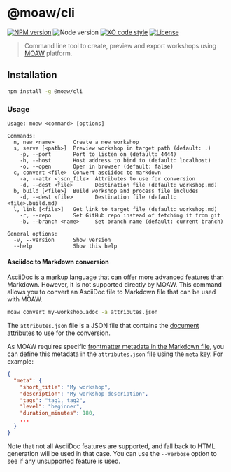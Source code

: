 # @moaw/cli

[![NPM version](https://img.shields.io/npm/v/@moaw/cli.svg)](https://www.npmjs.com/package/@moaw/cli)
![Node version](https://img.shields.io/node/v/@moaw/cli.svg)
[![XO code style](https://img.shields.io/badge/code_style-XO-5ed9c7.svg)](https://github.com/sindresorhus/xo)
[![License](https://img.shields.io/badge/license-MIT-blue.svg)](LICENSE)

> Command line tool to create, preview and export workshops using [MOAW](https://aka.ms/aks-labs) platform.

## Installation

```bash
npm install -g @moaw/cli
```

### Usage

```
Usage: moaw <command> [options]

Commands:
  n, new <name>      Create a new workshop
  s, serve [<path>]  Preview workshop in target path (default: .)
    -p, --port       Port to listen on (default: 4444)
    -h, --host       Host address to bind to (default: localhost)
    -o, --open       Open in browser (default: false)
  c, convert <file>  Convert asciidoc to markdown
    -a, --attr <json_file>  Attributes to use for conversion
    -d, --dest <file>       Destination file (default: workshop.md)
  b, build [<file>]  Build workshop and process file includes
    -d, --dest <file>       Destination file (default: <file>.build.md)
  l, link [<file>]   Get link to target file (default: workshop.md)
    -r, --repo       Set GitHub repo instead of fetching it from git
    -b, --branch <name>     Set branch name (default: current branch)

General options:
  -v, --version      Show version
  --help             Show this help
```

#### Asciidoc to Markdown conversion

[AsciiDoc](https://asciidoctor.org/docs/asciidoc-syntax-quick-reference/) is a markup language that can offer more advanced features than Markdown. However, it is not supported directly by MOAW. This command allows you to convert an AsciiDoc file to Markdown file that can be used with MOAW.

```bash
moaw convert my-workshop.adoc -a attributes.json
```

The `attributes.json` file is a JSON file that contains the [document attributes](https://docs.asciidoctor.org/asciidoc/latest/attributes/document-attributes/) to use for the conversion.

As MOAW requires specific [frontmatter metadata in the Markdown file](../../template/workshop/workshop.md?plain=1), you can define this metadata in the `attributes.json` file using the `meta` key. For example:

```json
{
  "meta": {
    "short_title": "My workshop",
    "description": "My workshop description",
    "tags": "tag1, tag2",
    "level": "beginner",
    "duration_minutes": 180,
    ...
  }
}
```

Note that not all AsciiDoc features are supported, and fall back to HTML generation will be used in that case. You can use the `--verbose` option to see if any unsupported feature is used.
